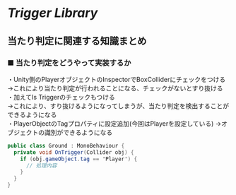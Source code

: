 # ***Trigger Library***
## **当たり判定に関連する知識まとめ**

### **■ 当たり判定をどうやって実装するか**
・Unity側のPlayerオブジェクトのInspectorでBoxColliderにチェックをつける  
 →これにより当たり判定が行われることになる、チェックがないとすり抜ける  
・加えてIs Triggerのチェックもつける  
 →これにより、すり抜けるようになってしまうが、当たり判定を検出することができるようになる  
・PlayerObjectのTagプロパティに設定追加(今回はPlayerを設定している)
 →オブジェクトの識別ができるようになる
```C#
public class Ground : MonoBehaviour {
  private void OnTrigger(Collider obj) {
    if (obj.gameObject.tag == 'Player') {
      // 処理内容
    }
  }
}
```